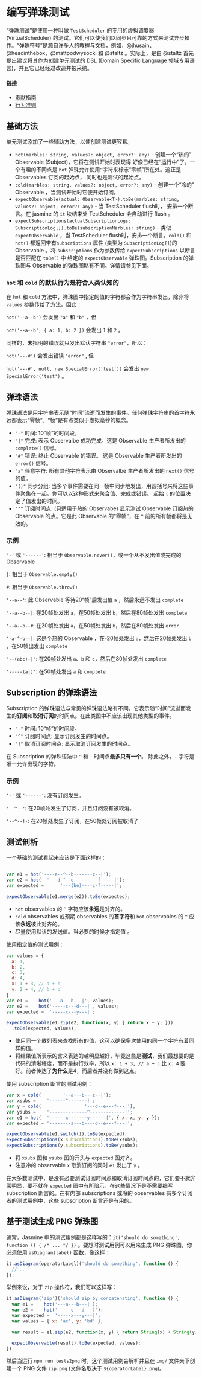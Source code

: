 # 编写弹珠测试

“弹珠测试”是使用一种叫做 `TestScheduler` 的专用的虚拟调度器 (VirtualScheduler) 的测试。它们可以使我们以同步且可靠的方式来测试异步操作。“弹珠符号”是源自许多人的教程与文档，例如，@jhusain、@headinthebox、@mattpodwysocki 和 @staltz 。实际上，是由 @staltz 首先提出建议将其作为创建单元测试的 DSL (Domain Specific Language 领域专用语言)，并且它已经经过改造并被采纳。

#### 链接

- [贡献指南](https://github.com/ReactiveX/rxjs/blob/master/CONTRIBUTING.md)
- [行为准则](https://github.com/ReactiveX/rxjs/blob/master/CODE_OF_CONDUCT.md)

## 基础方法

单元测试添加了一些辅助方法，以使创建测试更容易。

- `hot(marbles: string, values?: object, error?: any)` - 创建一个“热的” Observable (Subject)，它将在测试开始时表现得
  好像已经在“运行中”了。一个有趣的不同点是 `hot` 弹珠允许使用`^`字符来标志“零帧”所在处。这正是 Observables 订阅的起始点，
  同时也是测试的起始点。
- `cold(marbles: string, values?: object, error?: any)` - 创建一个“冷的” Observable ，当测试开始时它便开始订阅。
- `expectObservable(actual: Observable<T>).toBe(marbles: string, values?: object, error?: any)` - 当 TestScheduler flush时，   安排一个断言。在 jasmine 的 `it` 块结束处 TestScheduler 会自动进行 flush 。
- `expectSubscriptions(actualSubscriptionLogs: SubscriptionLog[]).toBe(subscriptionMarbles: string)` - 
  类似 `expectObservable` ，当 TestScheduler flush时，安排一个断言。`cold()` 和 `hot()` 都返回带有`subscriptions` 属性
  (类型为  `SubscriptionLog[]`)的 Observable 。将 `subscriptions` 作为参数传给 `expectSubscriptions` 以断言是否匹配在 `toBe()` 中
  给定的 `expectObservable` 弹珠图。Subscription 的弹珠图与 Observable 的弹珠图略有不同。详情请参见下面。

### `hot` 和 `cold` 的默认行为是符合人类认知的

在 `hot` 和 `cold` 方法中，弹珠图中指定的值的字符都会作为字符串发出，除非将 `values` 参数传给了方法。因此：

`hot('--a--b')` 会发出 `"a"` 和 `"b"` ，但

`hot('--a--b', { a: 1, b: 2 })` 会发出 `1` 和 `2` 。

同样的，未指明的错误就只发出默认字符串 `"error"`，所以：

`hot('---#')` 会发出错误 `"error"` , 但

`hot('---#', null, new SpecialError('test'))` 会发出 `new SpecialError('test')` 。


## 弹珠语法

弹珠语法是用字符串表示随“时间”流逝而发生的事件。任何弹珠字符串的首字符永远都表示“零帧”。“帧”是有点类似于虚拟毫秒的概念。

- `"-"` 时间: 10“帧”的时间段。
- `"|"` 完成: 表示 Observalbe 成功完成。这是 Observable 生产者所发出的 `complete()` 信号。
- `"#"` 错误: 终止 Observable 的错误。 这是 Observable 生产者所发出的 `error()` 信号。
- `"a"` 任意字符: 所有其他字符表示由 Observalbe 生产者所发出的 `next()` 信号的值。
- `"()"` 同步分组: 当多个事件需要在同一帧中同步地发出，用圆括号来将这些事件聚集在一起。你可以以这种形式来聚合值、完成或错误。
  起始 `(` 的位置决定了值发出的时间。
- `"^"` 订阅时间点: (只适用于热的 Observabe) 显示测试 Observable 订阅热的 Observable 的点。它是此 Observable 的“零帧”，在 `^` 
  前的所有帧都将是无效的。

### 示例

`'-'` 或 `'------'`: 相当于 `Observable.never()`，或一个从不发出值或完成的 Observable 

`|`: 相当于 `Observable.empty()`

`#`: 相当于 `Observable.throw()`

`'--a--'`: 此 Observable 等待20“帧”后发出值 `a` ，然后永远不发出 `complete`

`'--a--b--|`: 在20帧处发出 `a`，在50帧处发出 `b`，然后在80帧处发出 `complete`

`'--a--b--#`: 在20帧处发出 `a`，在50帧处发出 `b`，然后在80帧处发出 `error`

`'-a-^-b--|`: 这是个热的 Observable ，在-20帧处发出 `a`，然后在20帧处发出 `b` ，在50帧出发出 `complete`

`'--(abc)-|'`: 在20帧处发出 `a`、`b` 和 `c`，然后在80帧处发出 `complete` 

`'-----(a|)'`: 在50帧处发出 `a` 和 `complete`

## Subscription 的弹珠语法

Subscription 的弹珠语法与常见的弹珠语法略有不同。它表示随“时间”流逝而发生的**订阅**和**取消订阅**的时间点。在此类图中不应该出现其他类型的事件。

- `"-"` 时间: 10“帧”的时间段。
- `"^"` 订阅时间点: 显示订阅发生的时间点。
- `"!"` 取消订阅时间点: 显示取消订阅发生的时间点。

在 Subscription 的弹珠语法中 `^` 和 `!` 时间点**最多只有一个**。 除此之外，`-` 字符是唯一允许出现的字符。

### 示例

`'-'` 或 `'------'`: 没有订阅发生。

`'--^--'`: 在20帧处发生了订阅，并且订阅没有被取消。

`'--^--!-`: 在20帧处发生了订阅，在50帧处订阅被取消了

## 测试剖析

一个基础的测试看起来应该是下面这样的：

```js

var e1 = hot('----a--^--b-------c--|');
var e2 = hot(  '---d-^--e---------f-----|');
var expected =      '---(be)----c-f-----|';

expectObservable(e1.merge(e2)).toBe(expected);
```

- `hot` observables 的 `^` 字符应该**永远**是对齐的。
- `cold` observables 或预期 observables 的**首字符**和 `hot` observables 的 `^` 应该**永远**彼此对齐的。
- 尽量使用默认的发送值。当必要的时候才指定值 。

使用指定值的测试用例：

```js
var values = {
  a: 1,
  b: 2,
  c: 3,
  d: 4,
  x: 1 + 3, // a + c
  y: 2 + 4, // b + d
}
var e1 =    hot('---a---b---|', values);
var e2 =    hot('-----c---d---|', values);
var expected =  '-----x---y---|';

expectObservable(e1.zip(e2, function(x, y) { return x + y; }))
  .toBe(expected, values);
```

- 使用同一个散列表来查找所有的值，这可以确保多次使用的同一个字符有着同样的值。
- 将结果值所表示的含义表达的越明显越好，毕竟这些是**测试**，我们最想要的是代码的清晰程度，而不是执行效率，所以 `x: 1 + 3, // a + c` 
  比 `x: 4` 要好。前者传达了**为什么**是4，而后者并没有做到这点。

使用 subscription 断言的测试用例：

```js
var x = cold(        '--a---b---c--|');
var xsubs =    '------^-------!';
var y = cold(                '---d--e---f---|');
var ysubs =    '--------------^-------------!';
var e1 = hot(  '------x-------y------|', { x: x, y: y });
var expected = '--------a---b----d--e---f---|';

expectObservable(e1.switch()).toBe(expected);
expectSubscriptions(x.subscriptions).toBe(xsubs);
expectSubscriptions(y.subscriptions).toBe(ysubs);
```

- 将 `xsubs` 图和 `ysubs` 图的开头与 `expected` 图对齐。
- 注意冷的 observable `x` 取消订阅的同时 `e1` 发出了 `y` 。

在大多数测试中，是没有必要测试订阅时间点和取消订阅时间点的，它们要不就非常明显，要不就在 `expected` 图中有所暗示。在这些情况下是不需要编写 subscription 断言的。在有内部 subscriptions 或冷的 observables 有多个订阅者的测试用例中，这些 subscription 断言还是有用的。

## 基于测试生成 PNG 弹珠图

通常，Jasmine 中的测试用例都是这样写的：`it('should do something', function () { /* ... */ })` 。要想时测试用例可以用来生成 PNG 弹珠图，你必须使用 `asDiagram(label)` 函数，像这样：

<!-- skip-example -->
```js
it.asDiagram(operatorLabel)('should do something', function () {
  // ...
});
```

举例来说，对于 `zip` 操作符，我们可以这样写：

```js
it.asDiagram('zip')('should zip by concatenating', function () {
  var e1 =    hot('---a---b---|');
  var e2 =    hot('-----c---d---|');
  var expected =  '-----x---y---|';
  var values = { x: 'ac', y: 'bd' };

  var result = e1.zip(e2, function(x, y) { return String(x) + String(y); });

  expectObservable(result).toBe(expected, values);
});
```

然后当运行 `npm run tests2png` 时，这个测试用例会解析并且在 `img/` 文件夹下创建一个 PNG 文件 `zip.png` (文件名取决于 `${operatorLabel}.png`)。
